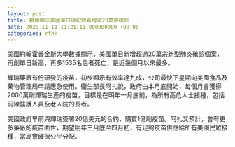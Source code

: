 ```yaml
---
layout: post
title: 數據顯示美國單日破紀錄新增逾20萬宗確診
date: 2020-11-11 11:21:11.000000000 +08:00
categories: rthk
---
```


美國約翰霍普金斯大學數據顯示，美國單日新增超過20萬宗新型肺炎確診個案，再創單日新高，再多1535名患者死亡，是近幾個月以來最多。

輝瑞藥廠有份研發的疫苗，初步顯示有效率達九成，公司最快下星期向美國食品及藥物管理局申請應急使用。衛生部長阿扎說，政府由本月底開始，每個月會獲得2000萬劑輝瑞生產的疫苗，目標是在明年一月底前，為所有高危人士接種，包括前線醫護人員及老人院的長者。

美國政府早前與輝瑞簽署20億美元的合約，購買1億劑疫苗。阿扎又預計，會有更多藥廠的疫苗面世，期望明年三月底至四月初，有足夠疫苗供應給所有美國民眾接種，當局會確保公平分配。
